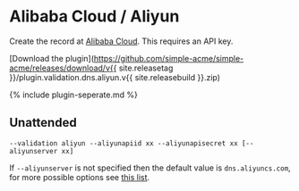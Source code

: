 ---
---
# Alibaba Cloud / Aliyun 
Create the record at [Alibaba Cloud](https://www.alibabacloud.com/). This requires an API key.

[Download the plugin](https://github.com/simple-acme/simple-acme/releases/download/v{{ site.releasetag }}/plugin.validation.dns.aliyun.v{{ site.releasebuild }}.zip)

{% include plugin-seperate.md %}

## Unattended 
`‑‑validation aliyun --aliyunapiid xx --aliyunapisecret xx [--aliyunserver xx]`

If `‑‑aliyunserver` is not specified then the default value is `dns.aliyuncs.com`, for more possible options see [this list](https://api.aliyun.com/product/Alidns).
